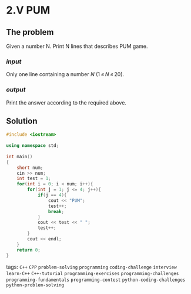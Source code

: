 # 2.V PUM

## The problem
Given a number N. Print N lines that describes PUM game.

### *input*
Only one line containing a number *N* (1 ≤ *N* ≤ 20).
### *output*
Print the answer according to the required above.

## Solution

```C++
#include <iostream>
 
using namespace std;
 
int main()
{
    short num;
    cin >> num;
    int test = 1;
    for(int i = 0; i < num; i++){
        for(int j = 1; j <= 4; j++){
            if(j == 4){
                cout << "PUM";
                test++;
                break;
            }
            cout << test << " ";
            test++;
        }
        cout << endl;
    }
    return 0;
}
```

tags: `C++`  `CPP`  `problem-solving`  `programming`  `coding-challenge`  `interview`
`learn-C++`  `C++-tutorial`  `programming-exercises`  `programming-challenges`  `programming-fundamentals`
`programming-contest`  `python-coding-challenges`  `python-problem-solving`
